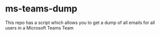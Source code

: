 # ms-teams-dump
This repo has a script which allows you to get a dump of all emails for all users in a Microsoft Teams Team

